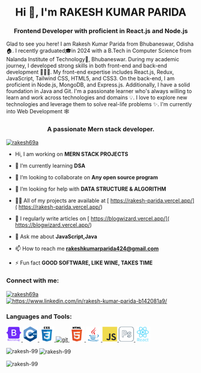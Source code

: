 <h1 align="center">Hi 👋, I'm RAKESH KUMAR PARIDA</h1>
<h3 align="center">Frontend Developer with proficient in React.js and Node.js</h3>
<p>Glad to see you here!   
I am Rakesh Kumar Parida from Bhubaneswar, Odisha🏠. I recently graduated🎓in 2024 with a B.Tech in Computer Science from Nalanda Institute of Technology🏫, Bhubaneswar. During my academic journey, I developed strong skills in both front-end and back-end development 🧑🏼‍💻. My front-end expertise includes React.js, Redux, JavaScript, Tailwind CSS, HTML5, and CSS3. On the back-end, I am proficient in Node.js, MongoDB, and Express.js. Additionally, I have a solid foundation in Java and Git.  I'm a passionate learner who's always willing to learn and work across technologies and domains 💡. I love to explore new technologies and leverage them to solve real-life problems ✨. I'm currently into Web Development 🕸️ </p>
<h3 align="center">A passionate Mern stack developer.</h3>

<p align="left"> <a href="https://twitter.com/rakesh69a" target="blank"><img src="https://img.shields.io/twitter/follow/rakesh69a?logo=twitter&style=for-the-badge" alt="rakesh69a" /></a> </p>

- Hi, I am working on **MERN STACK PROJECTS**

- 🌱 I’m currently learning  **DSA**

- 👯 I’m looking to collaborate on **Any open source program**

- 🤝 I’m looking for help with **DATA STRUCTURE & ALGORITHM**

- 👨‍💻 All of my projects are available at [ https://rakesh-parida.vercel.app/]( https://rakesh-parida.vercel.app/)

- 📝 I regularly write articles on [ https://blogwizard.vercel.app/]( https://blogwizard.vercel.app/) 

- 💬 Ask me about **JavaScript,Java**

- 📫 How to reach me **rakeshkumarparida424@gmail.com**

- ⚡ Fun fact **GOOD SOFTWARE, LIKE WINE, TAKES TIME**

<h3 align="left">Connect with me:</h3>
<p align="left">

<a href="https://twitter.com/rakesh69a" target="blank"><img align="center" src="https://raw.githubusercontent.com/rahuldkjain/github-profile-readme-generator/master/src/images/icons/Social/twitter.svg" alt="rakesh69a" height="30" width="40" /></a>
<a href="https://linkedin.com/in/https://www.linkedin.com/in/rakesh-kumar-parida-b142081a9/" target="blank"><img align="center" src="https://raw.githubusercontent.com/rahuldkjain/github-profile-readme-generator/master/src/images/icons/Social/linked-in-alt.svg" alt="https://www.linkedin.com/in/rakesh-kumar-parida-b142081a9/" height="30" width="40" /></a>
</p>

<h3 align="left">Languages and Tools:</h3>
<p align="left"> <a href="https://getbootstrap.com" target="_blank" rel="noreferrer"> <img src="https://raw.githubusercontent.com/devicons/devicon/master/icons/bootstrap/bootstrap-plain-wordmark.svg" alt="bootstrap" width="40" height="40"/> </a> <a href="https://www.w3schools.com/cpp/" target="_blank" rel="noreferrer"> <img src="https://raw.githubusercontent.com/devicons/devicon/master/icons/cplusplus/cplusplus-original.svg" alt="cplusplus" width="40" height="40"/> </a> <a href="https://www.w3schools.com/css/" target="_blank" rel="noreferrer"> <img src="https://raw.githubusercontent.com/devicons/devicon/master/icons/css3/css3-original-wordmark.svg" alt="css3" width="40" height="40"/> </a> <a href="https://git-scm.com/" target="_blank" rel="noreferrer"> <img src="https://www.vectorlogo.zone/logos/git-scm/git-scm-icon.svg" alt="git" width="40" height="40"/> </a>  <a href="https://www.w3.org/html/" target="_blank" rel="noreferrer"> <img src="https://raw.githubusercontent.com/devicons/devicon/master/icons/html5/html5-original-wordmark.svg" alt="html5" width="40" height="40"/> </a> <a href="https://www.java.com" target="_blank" rel="noreferrer"> <img src="https://raw.githubusercontent.com/devicons/devicon/master/icons/java/java-original.svg" alt="java" width="40" height="40"/> </a> <a href="https://developer.mozilla.org/en-US/docs/Web/JavaScript" target="_blank" rel="noreferrer"> <img src="https://raw.githubusercontent.com/devicons/devicon/master/icons/javascript/javascript-original.svg" alt="javascript" width="40" height="40"/> </a> <a href="https://www.photoshop.com/en" target="_blank" rel="noreferrer"> <img src="https://raw.githubusercontent.com/devicons/devicon/master/icons/photoshop/photoshop-line.svg" alt="photoshop" width="40" height="40"/> </a> <a href="https://reactjs.org/" target="_blank" rel="noreferrer"> <img src="https://raw.githubusercontent.com/devicons/devicon/master/icons/react/react-original-wordmark.svg" alt="react" width="40" height="40"/> </a> 

<p><img align="left" src="https://github-readme-stats.vercel.app/api/top-langs?username=rakesh-99&show_icons=true&locale=en&layout=compact" alt="rakesh-99" /></p>

<p>&nbsp;<img align="center" src="https://github-readme-stats.vercel.app/api?username=rakesh-99&show_icons=true&locale=en" alt="rakesh-99" /></p>

<p><img align="center" src="https://github-readme-streak-stats.herokuapp.com/?user=rakesh-99&" alt="rakesh-99" /></p>

